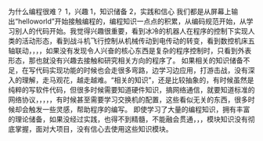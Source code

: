 为什么编程很难？
1，兴趣
1，知识储备
2，实践和信心
    我们都是从屏幕上输出“helloworld”开始接触编程的，编程知识一点点的积累，从编码规范开始，从学习别人的代码开始。我觉得兴趣很重要，看到冰冷的机器人在程序的控制下实现人类的活动形态，看到战斗机飞行控制从机械传动到电传动的转变，看到数控机床五轴联动，，，，如果没有发现令人兴奋的核心东西是复杂的程序控制时，只看到外表形态，那也就没有兴趣去接触和研究相关方向的程序了。
    如果相关的知识储备不足，在写代码实现功能的时候也会走很多弯路，边学习边应用，打游击战，没有深入的理解，走马观花，越走越难。“相关的知识”，还是比较抽象的，有时候虽然是纯粹的写软件代码，但很多时候需要知道硬件知识，搞网络通信，就要知道标准的网络协议，，，，，有时候甚至需要学习交换机的配置，这些看似无关的东西，很多时候却会触发一些灵感，帮助程序的编写。
    即使学习了大量的编程知识，拥有丰富的理论储备，如果没经过实践，也得不到精髓，不能融会贯通，，，模块知识没有彻底掌握，面对大项目，没有信心去使用这些知识模块。
